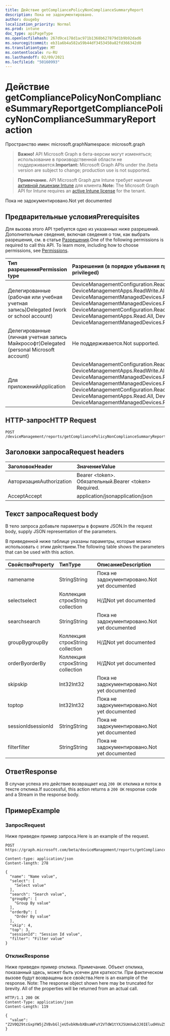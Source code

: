 ```yaml
---
title: Действие getCompliancePolicyNonComplianceSummaryReport
description: Пока не задокументировано.
author: dougeby
localization_priority: Normal
ms.prod: intune
doc_type: apiPageType
ms.openlocfilehash: 267d9ce178d1ac971b1368b627879d1b9b92dad6
ms.sourcegitcommit: eb31a6b4a582a59b44df3453450a82fd366342d0
ms.translationtype: MT
ms.contentlocale: ru-RU
ms.lasthandoff: 02/09/2021
ms.locfileid: "50160993"
---
```

# <a name="getcompliancepolicynoncompliancesummaryreport-action"></a><span data-ttu-id="7f393-103">Действие getCompliancePolicyNonComplianceSummaryReport</span><span class="sxs-lookup"><span data-stu-id="7f393-103">getCompliancePolicyNonComplianceSummaryReport action</span></span>

<span data-ttu-id="7f393-104">Пространство имен: microsoft.graph</span><span class="sxs-lookup"><span data-stu-id="7f393-104">Namespace: microsoft.graph</span></span>

> <span data-ttu-id="7f393-105">**Важно!** API Microsoft Graph в бета-версии могут изменяться; использование в производственной области не поддерживается.</span><span class="sxs-lookup"><span data-stu-id="7f393-105">**Important:** Microsoft Graph APIs under the /beta version are subject to change; production use is not supported.</span></span>

> <span data-ttu-id="7f393-106">**Примечание.** API Microsoft Graph для Intune требует наличия [активной лицензии Intune](https://go.microsoft.com/fwlink/?linkid=839381) для клиента.</span><span class="sxs-lookup"><span data-stu-id="7f393-106">**Note:** The Microsoft Graph API for Intune requires an [active Intune license](https://go.microsoft.com/fwlink/?linkid=839381) for the tenant.</span></span>

<span data-ttu-id="7f393-107">Пока не задокументировано.</span><span class="sxs-lookup"><span data-stu-id="7f393-107">Not yet documented</span></span>

## <a name="prerequisites"></a><span data-ttu-id="7f393-108">Предварительные условия</span><span class="sxs-lookup"><span data-stu-id="7f393-108">Prerequisites</span></span>
<span data-ttu-id="7f393-p101">Для вызова этого API требуется одно из указанных ниже разрешений. Дополнительные сведения, включая сведения о том, как выбрать разрешения, см. в статье [Разрешения](/graph/permissions-reference).</span><span class="sxs-lookup"><span data-stu-id="7f393-p101">One of the following permissions is required to call this API. To learn more, including how to choose permissions, see [Permissions](/graph/permissions-reference).</span></span>

|<span data-ttu-id="7f393-111">Тип разрешения</span><span class="sxs-lookup"><span data-stu-id="7f393-111">Permission type</span></span>|<span data-ttu-id="7f393-112">Разрешения (в порядке убывания привилегий)</span><span class="sxs-lookup"><span data-stu-id="7f393-112">Permissions (from most to least privileged)</span></span>|
|:---|:---|
|<span data-ttu-id="7f393-113">Делегированные (рабочая или учебная учетная запись)</span><span class="sxs-lookup"><span data-stu-id="7f393-113">Delegated (work or school account)</span></span>|<span data-ttu-id="7f393-114">DeviceManagementConfiguration.ReadWrite.All, DeviceManagementConfiguration.Read.All, DeviceManagementApps.ReadWrite.All, DeviceManagementApps.Read.All, DeviceManagementManagedDevices.ReadWrite.All, DeviceManagementManagedDevices.Read.All</span><span class="sxs-lookup"><span data-stu-id="7f393-114">DeviceManagementConfiguration.ReadWrite.All, DeviceManagementConfiguration.Read.All, DeviceManagementApps.ReadWrite.All, DeviceManagementApps.Read.All, DeviceManagementManagedDevices.ReadWrite.All, DeviceManagementManagedDevices.Read.All</span></span>|
|<span data-ttu-id="7f393-115">Делегированные (личная учетная запись Майкрософт)</span><span class="sxs-lookup"><span data-stu-id="7f393-115">Delegated (personal Microsoft account)</span></span>|<span data-ttu-id="7f393-116">Не поддерживается.</span><span class="sxs-lookup"><span data-stu-id="7f393-116">Not supported.</span></span>|
|<span data-ttu-id="7f393-117">Для приложений</span><span class="sxs-lookup"><span data-stu-id="7f393-117">Application</span></span>|<span data-ttu-id="7f393-118">DeviceManagementConfiguration.ReadWrite.All, DeviceManagementConfiguration.Read.All, DeviceManagementApps.ReadWrite.All, DeviceManagementApps.Read.All, DeviceManagementManagedDevices.ReadWrite.All, DeviceManagementManagedDevices.Read.All</span><span class="sxs-lookup"><span data-stu-id="7f393-118">DeviceManagementConfiguration.ReadWrite.All, DeviceManagementConfiguration.Read.All, DeviceManagementApps.ReadWrite.All, DeviceManagementApps.Read.All, DeviceManagementManagedDevices.ReadWrite.All, DeviceManagementManagedDevices.Read.All</span></span>|

## <a name="http-request"></a><span data-ttu-id="7f393-119">HTTP-запрос</span><span class="sxs-lookup"><span data-stu-id="7f393-119">HTTP Request</span></span>
<!-- {
  "blockType": "ignored"
}
-->
``` http
POST /deviceManagement/reports/getCompliancePolicyNonComplianceSummaryReport
```

## <a name="request-headers"></a><span data-ttu-id="7f393-120">Заголовки запроса</span><span class="sxs-lookup"><span data-stu-id="7f393-120">Request headers</span></span>
|<span data-ttu-id="7f393-121">Заголовок</span><span class="sxs-lookup"><span data-stu-id="7f393-121">Header</span></span>|<span data-ttu-id="7f393-122">Значение</span><span class="sxs-lookup"><span data-stu-id="7f393-122">Value</span></span>|
|:---|:---|
|<span data-ttu-id="7f393-123">Авторизация</span><span class="sxs-lookup"><span data-stu-id="7f393-123">Authorization</span></span>|<span data-ttu-id="7f393-124">Bearer &lt;token&gt;. Обязательный.</span><span class="sxs-lookup"><span data-stu-id="7f393-124">Bearer &lt;token&gt; Required.</span></span>|
|<span data-ttu-id="7f393-125">Accept</span><span class="sxs-lookup"><span data-stu-id="7f393-125">Accept</span></span>|<span data-ttu-id="7f393-126">application/json</span><span class="sxs-lookup"><span data-stu-id="7f393-126">application/json</span></span>|

## <a name="request-body"></a><span data-ttu-id="7f393-127">Текст запроса</span><span class="sxs-lookup"><span data-stu-id="7f393-127">Request body</span></span>
<span data-ttu-id="7f393-128">В тело запроса добавьте параметры в формате JSON.</span><span class="sxs-lookup"><span data-stu-id="7f393-128">In the request body, supply JSON representation of the parameters.</span></span>

<span data-ttu-id="7f393-129">В приведенной ниже таблице указаны параметры, которые можно использовать с этим действием.</span><span class="sxs-lookup"><span data-stu-id="7f393-129">The following table shows the parameters that can be used with this action.</span></span>

|<span data-ttu-id="7f393-130">Свойство</span><span class="sxs-lookup"><span data-stu-id="7f393-130">Property</span></span>|<span data-ttu-id="7f393-131">Тип</span><span class="sxs-lookup"><span data-stu-id="7f393-131">Type</span></span>|<span data-ttu-id="7f393-132">Описание</span><span class="sxs-lookup"><span data-stu-id="7f393-132">Description</span></span>|
|:---|:---|:---|
|<span data-ttu-id="7f393-133">name</span><span class="sxs-lookup"><span data-stu-id="7f393-133">name</span></span>|<span data-ttu-id="7f393-134">String</span><span class="sxs-lookup"><span data-stu-id="7f393-134">String</span></span>|<span data-ttu-id="7f393-135">Пока не задокументировано.</span><span class="sxs-lookup"><span data-stu-id="7f393-135">Not yet documented</span></span>|
|<span data-ttu-id="7f393-136">select</span><span class="sxs-lookup"><span data-stu-id="7f393-136">select</span></span>|<span data-ttu-id="7f393-137">Коллекция строк</span><span class="sxs-lookup"><span data-stu-id="7f393-137">String collection</span></span>|<span data-ttu-id="7f393-138">Н/Д</span><span class="sxs-lookup"><span data-stu-id="7f393-138">Not yet documented</span></span>|
|<span data-ttu-id="7f393-139">search</span><span class="sxs-lookup"><span data-stu-id="7f393-139">search</span></span>|<span data-ttu-id="7f393-140">String</span><span class="sxs-lookup"><span data-stu-id="7f393-140">String</span></span>|<span data-ttu-id="7f393-141">Пока не задокументировано.</span><span class="sxs-lookup"><span data-stu-id="7f393-141">Not yet documented</span></span>|
|<span data-ttu-id="7f393-142">groupBy</span><span class="sxs-lookup"><span data-stu-id="7f393-142">groupBy</span></span>|<span data-ttu-id="7f393-143">Коллекция строк</span><span class="sxs-lookup"><span data-stu-id="7f393-143">String collection</span></span>|<span data-ttu-id="7f393-144">Н/Д</span><span class="sxs-lookup"><span data-stu-id="7f393-144">Not yet documented</span></span>|
|<span data-ttu-id="7f393-145">orderBy</span><span class="sxs-lookup"><span data-stu-id="7f393-145">orderBy</span></span>|<span data-ttu-id="7f393-146">Коллекция строк</span><span class="sxs-lookup"><span data-stu-id="7f393-146">String collection</span></span>|<span data-ttu-id="7f393-147">Н/Д</span><span class="sxs-lookup"><span data-stu-id="7f393-147">Not yet documented</span></span>|
|<span data-ttu-id="7f393-148">skip</span><span class="sxs-lookup"><span data-stu-id="7f393-148">skip</span></span>|<span data-ttu-id="7f393-149">Int32</span><span class="sxs-lookup"><span data-stu-id="7f393-149">Int32</span></span>|<span data-ttu-id="7f393-150">Пока не задокументировано.</span><span class="sxs-lookup"><span data-stu-id="7f393-150">Not yet documented</span></span>|
|<span data-ttu-id="7f393-151">top</span><span class="sxs-lookup"><span data-stu-id="7f393-151">top</span></span>|<span data-ttu-id="7f393-152">Int32</span><span class="sxs-lookup"><span data-stu-id="7f393-152">Int32</span></span>|<span data-ttu-id="7f393-153">Пока не задокументировано.</span><span class="sxs-lookup"><span data-stu-id="7f393-153">Not yet documented</span></span>|
|<span data-ttu-id="7f393-154">sessionId</span><span class="sxs-lookup"><span data-stu-id="7f393-154">sessionId</span></span>|<span data-ttu-id="7f393-155">String</span><span class="sxs-lookup"><span data-stu-id="7f393-155">String</span></span>|<span data-ttu-id="7f393-156">Пока не задокументировано.</span><span class="sxs-lookup"><span data-stu-id="7f393-156">Not yet documented</span></span>|
|<span data-ttu-id="7f393-157">filter</span><span class="sxs-lookup"><span data-stu-id="7f393-157">filter</span></span>|<span data-ttu-id="7f393-158">String</span><span class="sxs-lookup"><span data-stu-id="7f393-158">String</span></span>|<span data-ttu-id="7f393-159">Пока не задокументировано.</span><span class="sxs-lookup"><span data-stu-id="7f393-159">Not yet documented</span></span>|



## <a name="response"></a><span data-ttu-id="7f393-160">Ответ</span><span class="sxs-lookup"><span data-stu-id="7f393-160">Response</span></span>
<span data-ttu-id="7f393-161">В случае успеха это действие возвращает код `200 OK` отклика и поток в тексте отклика.</span><span class="sxs-lookup"><span data-stu-id="7f393-161">If successful, this action returns a `200 OK` response code and a Stream in the response body.</span></span>

## <a name="example"></a><span data-ttu-id="7f393-162">Пример</span><span class="sxs-lookup"><span data-stu-id="7f393-162">Example</span></span>

### <a name="request"></a><span data-ttu-id="7f393-163">Запрос</span><span class="sxs-lookup"><span data-stu-id="7f393-163">Request</span></span>
<span data-ttu-id="7f393-164">Ниже приведен пример запроса.</span><span class="sxs-lookup"><span data-stu-id="7f393-164">Here is an example of the request.</span></span>
``` http
POST https://graph.microsoft.com/beta/deviceManagement/reports/getCompliancePolicyNonComplianceSummaryReport

Content-type: application/json
Content-length: 278

{
  "name": "Name value",
  "select": [
    "Select value"
  ],
  "search": "Search value",
  "groupBy": [
    "Group By value"
  ],
  "orderBy": [
    "Order By value"
  ],
  "skip": 4,
  "top": 3,
  "sessionId": "Session Id value",
  "filter": "Filter value"
}
```

### <a name="response"></a><span data-ttu-id="7f393-165">Отклик</span><span class="sxs-lookup"><span data-stu-id="7f393-165">Response</span></span>
<span data-ttu-id="7f393-p102">Ниже приведен пример отклика. Примечание. Объект отклика, показанный здесь, может быть усечен для краткости. При фактическом вызове будут возвращены все свойства.</span><span class="sxs-lookup"><span data-stu-id="7f393-p102">Here is an example of the response. Note: The response object shown here may be truncated for brevity. All of the properties will be returned from an actual call.</span></span>
``` http
HTTP/1.1 200 OK
Content-Type: application/json
Content-Length: 119

{
  "value": "Z2V0Q29tcGxpYW5jZVBvbGljeU5vbkNvbXBsaWFuY2VTdW1tYXJ5UmVwb3J0IEludHVuZSBEb2MgU2FtcGxlIDg4MTYwMDMxNQ=="
}
```




